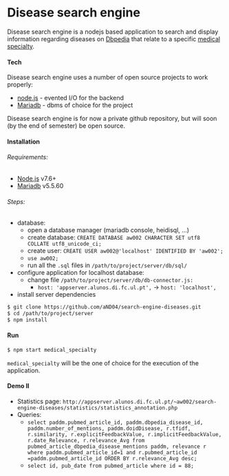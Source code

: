 # Disease search engine

Disease search engine is a nodejs based application to search and display information regarding diseases on [Dbpedia](https://wiki.dbpedia.org/) that relate to a specific [medical specialty](https://en.wikipedia.org/wiki/Specialty_(medicine)).

#### Tech

Disease search engine uses a number of open source projects to work properly:

* [node.js](https://nodejs.org/en/) - evented I/O for the backend
* [Mariadb](https://mariadb.org/) - dbms of choice for the project

Disease search engine is for now a private github repository, but will soon (by the end of semester) be open source.

#### Installation
###### Requirements:
* [Node.js](https://nodejs.org/) v7.6+
* [Mariadb](https://downloads.mariadb.org/) v5.5.60

###### Steps:
* database:
    * open a database manager (mariadb console, heidisql, ...)
    * create database: `CREATE DATABASE aw002 CHARACTER SET utf8 COLLATE utf8_unicode_ci;`
    * create user: `CREATE USER aw002@'localhost' IDENTIFIED BY 'aw002';`
    * `use aw002;`
    * run all the `.sql` files in `/path/to/project/server/db/sql/` 
* configure application for localhost database:
    * change file `/path/to/project/server/db/db-connector.js:`
        * `host: 'appserver.alunos.di.fc.ul.pt',` -> `host: 'localhost',`
* install server dependencies
```sh
$ git clone https://github.com/aND04/search-engine-diseases.git
$ cd /path/to/project/server
$ npm install
```
#### Run
``` sh
$ npm start medical_specialty
```
`medical_specialty` will be the one of choice for the execution of the application.

#### Demo II
* Statistics page: `http://appserver.alunos.di.fc.ul.pt/~aw002/search-engine-diseases/statistics/statistics_annotation.php`
* Queries: 
    * `select paddm.pubmed_article_id, paddm.dbpedia_disease_id, paddm.number_of_mentions, paddm.doidDisease, r.tfidf, r.similarity, r.explicitFeedbackValue, r.implicitFeedbackValue, r.date_Relevance, r.relevance_Avg from pubmed_article_dbpedia_disease_mentions paddm, relevance r where paddm.pubmed_article_id=1 and r.pubmed_article_id =paddm.pubmed_article_id ORDER BY r.relevance_Avg desc;`
    * `select id, pub_date from pubmed_article where id = 88;`

